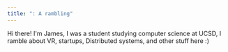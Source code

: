 ```yaml
---
title: ": A rambling"
---
```

Hi there! I'm James, I was a student studying computer science at UCSD, I ramble about VR, startups, Distributed systems, and other stuff here :)
